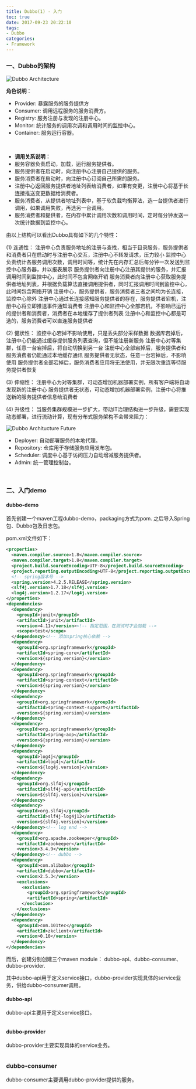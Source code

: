 ```yaml
---
title: Dubbo(1) - 入门
toc: true
date: 2017-09-23 20:22:10
tags:
- Dubbo
categories:
- Framework
---
```


### 一、Dubbo的架构

![Dubbo Architecture](/images/Dubbo/1/dubbo-architecture.jpg)

**角色说明**：

- Provider: 暴露服务的服务提供方
- Consumer: 调用远程服务的服务消费方。
- Registry: 服务注册与发现的注册中心。
- Monitor: 统计服务的调用次调和调用时间的监控中心。
- Container: 服务运行容器。

<br/>

<!-- more -->

- **调用关系说明：**
- 服务容器负责启动，加载，运行服务提供者。
- 服务提供者在启动时，向注册中心注册自己提供的服务。
- 服务消费者在启动时，向注册中心订阅自己所需的服务。
- 注册中心返回服务提供者地址列表给消费者，如果有变更，注册中心将基于长连接推送变更数据给消费者。
- 服务消费者，从提供者地址列表中，基于软负载均衡算法，选一台提供者进行调用，如果调用失败，再选另一台调用。
- 服务消费者和提供者，在内存中累计调用次数和调用时间，定时每分钟发送一次统计数据到监控中心。

由以上结构可以看出Dubbo具有如下的几个特性：

(1) 连通性： 注册中心负责服务地址的注册与查找，相当于目录服务，服务提供者和消费者只在启动时与注册中心交互，注册中心不转发请求，压力较小 监控中心负责统计各服务调用次数，调用时间等，统计先在内存汇总后每分钟一次发送到监控中心服务器，并以报表展示 服务提供者向注册中心注册其提供的服务，并汇报调用时间到监控中心，此时间不包含网络开销 服务消费者向注册中心获取服务提供者地址列表，并根据负载算法直接调用提供者，同时汇报调用时间到监控中心，此时间包含网络开销 注册中心，服务提供者，服务消费者三者之间均为长连接，监控中心除外 注册中心通过长连接感知服务提供者的存在，服务提供者宕机，注册中心将立即推送事件通知消费者 注册中心和监控中心全部宕机，不影响已运行的提供者和消费者，消费者在本地缓存了提供者列表 注册中心和监控中心都是可选的，服务消费者可以直连服务提供者

(2) 健状性： 监控中心宕掉不影响使用，只是丢失部分采样数据 数据库宕掉后，注册中心仍能通过缓存提供服务列表查询，但不能注册新服务 注册中心对等集群，任意一台宕掉后，将自动切换到另一台 注册中心全部宕掉后，服务提供者和服务消费者仍能通过本地缓存通讯 服务提供者无状态，任意一台宕掉后，不影响使用 服务提供者全部宕掉后，服务消费者应用将无法使用，并无限次重连等待服务提供者恢复

(3) 伸缩性： 注册中心为对等集群，可动态增加机器部署实例，所有客户端将自动发现新的注册中心 服务提供者无状态，可动态增加机器部署实例，注册中心将推送新的服务提供者信息给消费者

(4) 升级性： 当服务集群规模进一步扩大，带动IT治理结构进一步升级，需要实现动态部署，进行流动计算，现有分布式服务架构不会带来阻力：

![Dubbo Architucture Future](/images/Dubbo/1/dubbo-architecture-future.jpg)

- Deployer: 自动部署服务的本地代理。
- Repository: 仓库用于存储服务应用发布包。
- Scheduler: 调度中心基于访问压力自动增减服务提供者。
- Admin: 统一管理控制台。

<br/>

### 二、入门demo

#### dubbo-demo

首先创建一个maven工程dubbo-demo，packaging方式为pom. 之后导入Spring包、Dubbo包及日志包。

pom.xml文件如下：

``` xml
<properties>
  <maven.compiler.source>1.8</maven.compiler.source>
  <maven.compiler.target>1.8</maven.compiler.target>
  <project.build.sourceEncoding>UTF-8</project.build.sourceEncoding>
  <project.reporting.outputEncoding>UTF-8</project.reporting.outputEncoding>
  <!-- spring版本号 -->
  <spring.version>4.2.5.RELEASE</spring.version>
  <slf4j.version>1.7.18</slf4j.version>
  <log4j.version>1.2.17</log4j.version>
</properties>
<dependencies>
  <dependency>
    <groupId>junit</groupId>
    <artifactId>junit</artifactId>
    <version>4.11</version><!-- 指定范围，在测试时才会加载 -->
    <scope>test</scope>
  </dependency><!-- 添加spring核心依赖 -->
  <dependency>
    <groupId>org.springframework</groupId>
    <artifactId>spring-core</artifactId>
    <version>${spring.version}</version>
  </dependency>
  <dependency>
    <groupId>org.springframework</groupId>
    <artifactId>spring-context</artifactId>
    <version>${spring.version}</version>
  </dependency>
  <dependency>
    <groupId>org.springframework</groupId>
    <artifactId>spring-context-support</artifactId>
    <version>${spring.version}</version>
  </dependency>
  <dependency>
    <groupId>org.springframework</groupId>
    <artifactId>spring-aop</artifactId>
    <version>${spring.version}</version>
  </dependency>
  <dependency>
    <groupId>log4j</groupId>
    <artifactId>log4j</artifactId>
    <version>${log4j.version}</version>
  </dependency>
  <dependency>
    <groupId>org.slf4j</groupId>
    <artifactId>slf4j-api</artifactId>
    <version>${slf4j.version}</version>
  </dependency>
  <dependency>
    <groupId>org.slf4j</groupId>
    <artifactId>slf4j-log4j12</artifactId>
    <version>${slf4j.version}</version>
  </dependency><!-- log end -->
  <dependency>
    <groupId>org.apache.zookeeper</groupId>
    <artifactId>zookeeper</artifactId>
    <version>3.4.9</version>
  </dependency><!-- dubbo -->
  <dependency>
    <groupId>com.alibaba</groupId>
    <artifactId>dubbo</artifactId>
    <version>2.5.3</version>
    <exclusions>
      <exclusion>
        <groupId>org.springframework</groupId>
        <artifactId>spring</artifactId>
      </exclusion>
    </exclusions>
  </dependency>
  <dependency>
    <groupId>com.101tec</groupId>
    <artifactId>zkclient</artifactId>
    <version>0.10</version>
  </dependency>
</dependencies>
```

而后，创建分别创建三个maven module： dubbo-api、dubbo-consumer、dubbo-provider.

其中dubbo-api用于定义service接口，dubbo-provider实现具体的service业务，供给dubbo-consumer调用。

#### dubbo-api

dubbo-api主要用于定义service接口。

``` Java

```



#### dubbo-provider

dubbo-provider主要实现具体的service业务。



```java

```



### dubbo-consumer

dubbo-consumer主要调用dubbo-provider提供的服务。



```java

```



